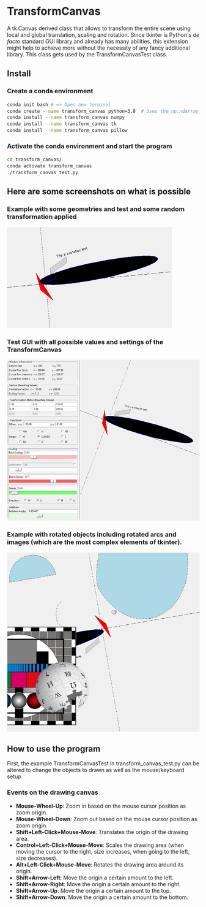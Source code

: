 # TransformCanvas
A tk.Canvas derived class that allows to transform the entire scene using local and global translation, scaling and rotation.
Since tkinter is Python's _de facto_ standard GUI library and already has many abilities, this extension might help to achieve more without the necessity of any fancy additional library.
This class gets used by the TransformCanvasTest class.

## Install
### Create a conda environment
```bash
conda init bash # => Open new terminal
conda create --name transform_canvas python=3.8  # Uses the np.ndarray @ operator (since 3.5)
conda install --name transform_canvas numpy
conda install --name transform_canvas tk
conda install --name transform_canvas pillow
```

### Activate the conda environment and start the program
```bash
cd transform_canvas/
conda activate transform_canvas
./transform_canvas_test.py
```

## Here are some screenshots on what is possible
### Example with some geometries and test and some random transformation applied
![TransformCanvas Example](images/test_scenario_1.png "TransformCanvas Example")

### Test GUI with all possible values and settings of the TransformCanvas
![TransformCanvas Test GUI](images/test_scenario_2.png "TransformCanvas Test GUI")

### Example with rotated objects including rotated arcs and images (which are the most complex elements of tkinter).
![TransformCanvas with Rotated Image](images/test_scenario_3.png "TransformCanvas with Rotated Image")

## How to use the program
First, the example TransformCanvasTest in transform_canvas_test.py can be altered to change the
objects to drawn as well as the mouse/keyboard setup

### Events on the drawing canvas
* **Mouse-Wheel-Up**: Zoom in based on the mouse cursor position as zoom origin.
* **Mouse-Wheel-Down**: Zoom out based on the mouse cursor position as zoom origin.
* **Shift+Left-Click+Mouse-Move**: Translates the origin of the drawing area.
* **Control+Left-Click+Mouse-Move**: Scales the drawing area (when moving the cursor to the right, size increases, when going to the left, size decreases).
* **Alt+Left-Click+Mouse-Move**: Rotates the drawing area around its origin.
* **Shift+Arrow-Left**: Move the origin a certain amount to the left.
* **Shift+Arrow-Right**: Move the origin a certain amount to the right.
* **Shift+Arrow-Up**: Move the origin a certain amount to the top.
* **Shift+Arrow-Down**: Move the origin a certain amount to the bottom. 
